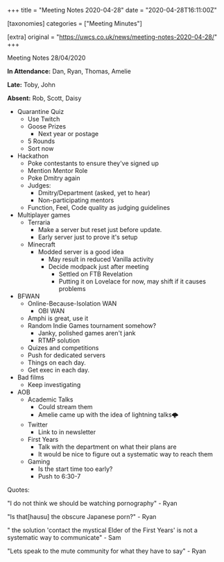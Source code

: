 +++
title = "Meeting Notes 2020-04-28"
date = "2020-04-28T16:11:00Z"

[taxonomies]
categories = ["Meeting Minutes"]

[extra]
original = "https://uwcs.co.uk/news/meeting-notes-2020-04-28/"
+++

<p>Meeting Notes 28/04/2020</p>

<!-- more -->

**In Attendance:** Dan, Ryan, Thomas, Amelie

**Late:** Toby, John

**Absent:** Rob, Scott, Daisy

  - Quarantine Quiz
      - Use Twitch
      - Goose Prizes
          - Next year or postage
      - 5 Rounds
      - Sort now
  - Hackathon
      - Poke contestants to ensure they've signed up
      - Mention Mentor Role
      - Poke Dmitry again
      - Judges:
          - Dmitry/Department (asked, yet to hear)
          - Non-participating mentors
      - Function, Feel, Code quality as judging guidelines
  - Multiplayer games
      - Terraria
          - Make a server but reset just before update.
          - Early server just to prove it's setup
      - Minecraft
          - Modded server is a good idea
              - May result in reduced Vanilla activity
              - Decide modpack just after meeting
                  - Settled on FTB Revelation
                  - Putting it on Lovelace for now, may shift if it causes problems
  - BFWAN
      - Online-Because-Isolation WAN
          - OBI WAN
      - Amphi is great, use it
      - Random Indie Games tournament somehow?
          - Janky, polished games aren't jank
          - RTMP solution
      - Quizes and competitions
      - Push for dedicated servers
      - Things on each day.
      - Get exec in each day.
  - Bad films
      - Keep investigating
  - AOB
      - Academic Talks
          - Could stream them
          - Amelie came up with the idea of lightning talks🌩️
      - Twitter
          - Link to in newsletter
      - First Years
          - Talk with the department on what their plans are
          - It would be nice to figure out a systematic way to reach them
      - Gaming
          - Is the start time too early?
          - Push to 6:30-7

Quotes:

"I do not think we should be watching pornography" - Ryan

"Is that\[hausu\] the obscure Japanese porn?" - Ryan

" the solution 'contact the mystical Elder of the First Years' is not a systematic way to communicate" - Sam

"Lets speak to the mute community for what they have to say" - Ryan

